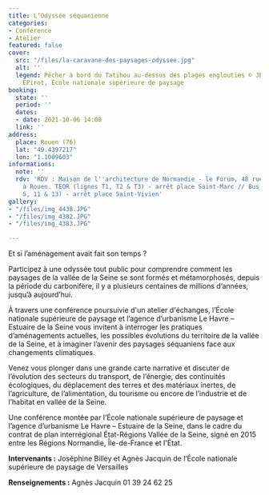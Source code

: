 ```yaml
---
title: L’Odyssée séquanienne
categories:
- Conférence
- Atelier
featured: false
cover:
  src: "/files/la-caravane-des-paysages-odyssee.jpg"
  alt: ''
  legend: Pêcher à bord du Tatihou au-dessus des plages englouties © JBilley, AJacquin,
    EPirot, École nationale supérieure de paysage
booking:
  state: ''
  period: ''
  dates:
  - date: 2021-10-06 14:00
  link: ''
address:
  place: Rouen (76)
  lat: "49.4397217"
  lon: "1.1009603"
informations:
  note: ''
  rdv: 'RDV : Maison de l''architecture de Normandie - le Forum, 48 rue Victor Hugo
    à Rouen. TEOR (lignes T1, T2 & T3) - arrêt place Saint-Marc // Bus (lignes F2,
    5, 11 & 13) - arrêt place Saint-Vivien'
gallery:
- "/files/img_4438.JPG"
- "/files/img_4382.JPG"
- "/files/img_4383.JPG"

---
```

Et si l’aménagement avait fait son temps ?

Participez à une odyssée tout public pour comprendre comment les paysages de la vallée de la Seine se sont formés et métamorphosés, depuis la période du carbonifère, il y a plusieurs centaines de millions d’années, jusqu’à aujourd’hui.

À travers une conférence poursuivie d'un atelier d'échanges, l’École nationale supérieure de paysage et l’agence d’urbanisme Le Havre – Estuaire de la Seine vous invitent à interroger les pratiques d’aménagements actuelles, les possibles évolutions du territoire de la vallée de la Seine, et à imaginer l’avenir des paysages séquaniens face aux changements climatiques.

Venez vous plonger dans une grande carte narrative et discuter de l’évolution des secteurs du transport, de l’énergie, des continuités écologiques, du déplacement des terres et des matériaux inertes, de l’agriculture, de l’alimentation, du tourisme ou encore de l’industrie et de l’habitat en vallée de la Seine.

Une conférence montée par l’École nationale supérieure de paysage et l’agence d’urbanisme Le Havre – Estuaire de la Seine, dans le cadre du contrat de plan interrégional État-Régions Vallée de la Seine, signé en 2015 entre les Régions Normandie, Île-de-France et l'État.

**Intervenants :** Joséphine Billey et Agnès Jacquin de l’École nationale supérieure de paysage de Versailles

**Renseignements :** Agnès Jacquin 01 39 24 62 25